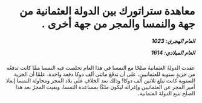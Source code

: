 <h1 dir="rtl">معاهدة ستراتورك بين الدولة العثمانية من جهة والنمسا والمجر من جهة أخرى .</h1>

<h5 dir="rtl">العام الهجري:  1023

العام الميلادي: 1614

</h5>

<p dir="rtl">عقدت الدولةُ العثمانيةُ صلحًا مع النمسا في هذا العام تخلصت فيه النمسا ممَّا كانت تدفعُه من جزيةٍ سنوية للعثمانيين، على أن تدفَعَ مائتي ألف دوكا دفعة واحدة، علمًا أن الجزية السنوية كانت تبلغ ثلاثين ألف دوكا! وذلك بعد الخلافِ على بلاد المجر ومحاولة النمسا إبعادَ أمير المجر عن العثمانيين وإغرائه ليكون ملكًا بمساعدة النمسا، وبقيت المجرُ بعد هذا الصلح تتبع الدولةَ العثمانية.</p></br>
